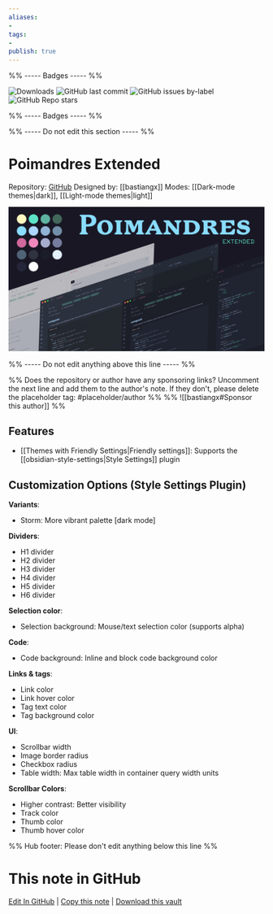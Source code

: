 ```yaml
---
aliases:
- 
tags: 
- 
publish: true
---
```


%% ----- Badges ----- %%

![Downloads](https://img.shields.io/badge/downloads-1197-573E7A?style=for-the-badge&logo=)
![GitHub last commit](https://img.shields.io/github/last-commit/bastiangx/poimandres.obsidian?color=573E7A&label=last%20update&logo=github&style=for-the-badge)
![GitHub issues by-label](https://img.shields.io/github/issues/bastiangx/poimandres.obsidian/help%20wanted?color=573E7A&logo=github&style=for-the-badge) 
![GitHub Repo stars](https://img.shields.io/github/stars/bastiangx/poimandres.obsidian?color=573E7A&logo=github&style=for-the-badge)

%% ----- Badges ----- %%

%% ----- Do not edit this section ----- %%

# Poimandres Extended

Repository: [GitHub](https://github.com/bastiangx/poimandres.obsidian)
Designed by: [[bastiangx]]
Modes: [[Dark-mode themes|dark]], [[Light-mode themes|light]]



![screenshot](https://github.com/bastiangx/poimandres.obsidian/raw/HEAD/sc.png)

%% ----- Do not edit anything above this line ----- %% 

%% Does the repository or author have any sponsoring links? Uncomment the next line and add them to the author's note. If they don't, please delete the placeholder tag: #placeholder/author %%
%% ![[bastiangx#Sponsor this author]] %%


## Features

- [[Themes with Friendly Settings|Friendly settings]]: Supports the [[obsidian-style-settings|Style Settings]] plugin

## Customization Options (Style Settings Plugin) 

**Variants**: 
- Storm: More vibrant palette [dark mode]

**Dividers**: 
- H1 divider
- H2 divider
- H3 divider
- H4 divider
- H5 divider
- H6 divider

**Selection color**: 
- Selection background: Mouse/text selection color (supports alpha)

**Code**: 
- Code background: Inline and block code background color

**Links & tags**: 
- Link color
- Link hover color
- Tag text color
- Tag background color

**UI**: 
- Scrollbar width
- Image border radius
- Checkbox radius
- Table width: Max table width in container query width units

**Scrollbar Colors**: 
- Higher contrast: Better visibility
- Track color
- Thumb color
- Thumb hover color


%% Hub footer: Please don't edit anything below this line %%

# This note in GitHub

<span class="git-footer">[Edit In GitHub](https://github.dev/obsidian-community/obsidian-hub/blob/main/02%20-%20Community%20Expansions/02.05%20All%20Community%20Expansions/Themes/Poimandres%20Extended.md "git-hub-edit-note") | [Copy this note](https://raw.githubusercontent.com/obsidian-community/obsidian-hub/main/02%20-%20Community%20Expansions/02.05%20All%20Community%20Expansions/Themes/Poimandres%20Extended.md "git-hub-copy-note") | [Download this vault](https://github.com/obsidian-community/obsidian-hub/archive/refs/heads/main.zip "git-hub-download-vault") </span>
